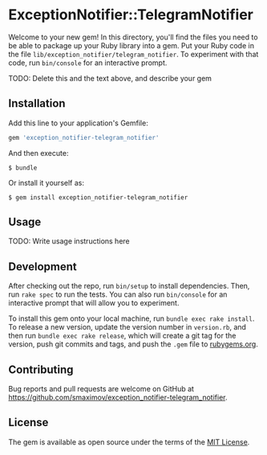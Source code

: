 # ExceptionNotifier::TelegramNotifier

Welcome to your new gem! In this directory, you'll find the files you need to be able to package up your Ruby library into a gem. Put your Ruby code in the file `lib/exception_notifier/telegram_notifier`. To experiment with that code, run `bin/console` for an interactive prompt.

TODO: Delete this and the text above, and describe your gem

## Installation

Add this line to your application's Gemfile:

```ruby
gem 'exception_notifier-telegram_notifier'
```

And then execute:

    $ bundle

Or install it yourself as:

    $ gem install exception_notifier-telegram_notifier

## Usage

TODO: Write usage instructions here

## Development

After checking out the repo, run `bin/setup` to install dependencies. Then, run `rake spec` to run the tests. You can also run `bin/console` for an interactive prompt that will allow you to experiment.

To install this gem onto your local machine, run `bundle exec rake install`. To release a new version, update the version number in `version.rb`, and then run `bundle exec rake release`, which will create a git tag for the version, push git commits and tags, and push the `.gem` file to [rubygems.org](https://rubygems.org).

## Contributing

Bug reports and pull requests are welcome on GitHub at https://github.com/smaximov/exception_notifier-telegram_notifier.

## License

The gem is available as open source under the terms of the [MIT License](http://opensource.org/licenses/MIT).
